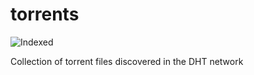 torrents 
========
![Indexed](https://img.shields.io/badge/indexed-1317-blue)

Collection of torrent files discovered in the DHT network
